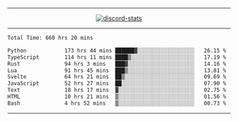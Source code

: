 <a href="https://www.github.com/ripavoid" target="_blank" rel="noreferrer">

-------

<div align='center'>
    <a href='https://discordapp.com/users/825178146797518881'>
        <img align='center' alt='discord-stats' src='https://api.discord-status.me/825178146797518881?nitro&boost=4&gradient=%231e0b1a%2C%23000000%2C%23000000%2C%23160316'></img>
    </a>
</div>

-------

<!--START_SECTION:waka-->

```txt
Total Time: 660 hrs 20 mins

Python            173 hrs 44 mins ██████▓░░░░░░░░░░░░░░░░░░   26.15 %
TypeScript        114 hrs 11 mins ████▒░░░░░░░░░░░░░░░░░░░░   17.19 %
Rust              94 hrs 3 mins   ███▓░░░░░░░░░░░░░░░░░░░░░   14.16 %
Lua               91 hrs 45 mins  ███▒░░░░░░░░░░░░░░░░░░░░░   13.81 %
Svelte            64 hrs 21 mins  ██▒░░░░░░░░░░░░░░░░░░░░░░   09.69 %
JavaScript        52 hrs 27 mins  ██░░░░░░░░░░░░░░░░░░░░░░░   07.90 %
Text              18 hrs 17 mins  ▓░░░░░░░░░░░░░░░░░░░░░░░░   02.75 %
HTML              10 hrs 21 mins  ▒░░░░░░░░░░░░░░░░░░░░░░░░   01.56 %
Bash              4 hrs 52 mins   ▒░░░░░░░░░░░░░░░░░░░░░░░░   00.73 %
```

<!--END_SECTION:waka-->

-------
